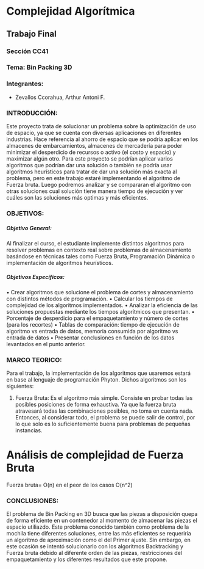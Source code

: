 # Complejidad Algorítmica

## Trabajo Final

### Sección CC41

### Tema: Bin Packing 3D 

###      Integrantes:

- Zevallos Ccorahua, Arthur Antoni F.

### INTRODUCCIÓN:

Este proyecto trata de solucionar un problema sobre la optimización de uso de espacio, ya que se cuenta con diversas aplicaciones en diferentes industrias. Hace referencia al ahorro de espacio que se podría aplicar en los almacenes de embarcamientos, almacenes de mercadería para poder minimizar el desperdicio de recursos o activo (el costo y espacio) y maximizar algún otro. Para este proyecto se podrían aplicar varios algoritmos que podrían dar una solución o también se podría usar algoritmos heurísticos para tratar de dar una solución más exacta al problema, pero en este trabajo estaré implementando el algoritmo de Fuerza bruta. Luego podremos analizar y se compararan el algoritmo con otras soluciones cual solución tiene manera tiempo de ejecución y ver cuáles son las soluciones más optimas y más eficientes.

### OBJETIVOS:

##### Objetivo General:

Al finalizar el curso, el estudiante implemente distintos algoritmos para resolver problemas en contexto real sobre problemas de almacenamiento basándose en técnicas tales como Fuerza Bruta, Programación Dinámica o implementación de algoritmos heurísticos.

##### Objetivos Específicos:

•	Crear algoritmos que solucione el problema de cortes y almacenamiento con distintos métodos de programación.
•	Calcular los tiempos de complejidad de los algoritmos implementados.
•	Analizar la eficiencia de las soluciones propuestas mediante los tiempos algorítmicos que presentan. 
•	Porcentaje de desperdicio para el empaquetamiento y número de cortes (para los recortes)
•	Tablas de comparación: tiempo de ejecución de algoritmo vs entrada de datos, memoria consumida por algoritmo vs entrada de datos
•	Presentar conclusiones en función de los datos levantados en el punto anterior.


### MARCO TEORICO:

Para el trabajo, la implementación de los algoritmos que usaremos estará en base al lenguaje de programación Phyton. Dichos algoritmos son los siguientes:
1.	Fuerza Bruta: Es el algoritmo más simple. Consiste en probar todas las posibles posiciones de forma exhaustiva. Ya que la fuerza bruta atravesará todas las combinaciones posibles, no toma en cuenta nada. Entonces, al considerar todo, el problema se puede salir de control, por lo que solo es lo suficientemente buena para problemas de pequeñas instancias.



# Análisis de complejidad de Fuerza Bruta
Fuerza bruta= O(n)  en el peor de los casos O(n^2)

### CONCLUSIONES:

El problema de Bin Packing en 3D busca que las piezas a disposición quepa de forma eficiente en un contenedor al momento de almacenar las piezas el espacio utiliazdo. Este problema conocido también como problema de la mochila tiene diferentes soluciones, entre las más eficientes se requeriría un algoritmo de aproximación como el del Primer ajuste. Sin embargo, en este ocasión se intentó solucionarlo con los algoritmos Backtracking y Fuerza bruta debido al diferente orden de las piezas, restricciones del empaquetamiento y los diferentes resultados que este propone.
